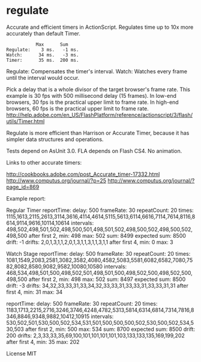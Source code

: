 regulate
========

Accurate and efficient timers in ActionScript.
Regulates time up to 10x more accurately than default Timer.

               Max      Sum
    Regulate:    3 ms.   -1 ms.
    Watch:      34 ms.   -3 ms.
    Timer:      35 ms.  200 ms.

Regulate:  Compensates the timer's interval.
Watch:  Watches every frame until the interval would occur.

Pick a delay that is a whole divisor of the target browser's frame rate.
This example is 30 fps with 500 millisecond delay (15 frames).
In low-end browsers, 30 fps is the practical upper limit to frame rate.
In high-end browsers, 60 fps is the practical upper limit to frame rate.
http://help.adobe.com/en_US/FlashPlatform/reference/actionscript/3/flash/utils/Timer.html

Regulate is more efficient than Harrison or Accurate Timer,
because it has simpler data structures and operations.

Tests depend on AsUnit 3.0.
FLA depends on Flash CS4.  No animation.

Links to other accurate timers:

http://cookbooks.adobe.com/post_Accurate_timer-17332.html
http://www.computus.org/journal/?p=25
http://www.computus.org/journal/?page_id=869

Example report:

Regular Timer reportTime: delay: 500 frameRate: 30 repeatCount: 20
times: 1115,1613,2115,2613,3114,3616,4114,4614,5115,5613,6114,6616,7114,7614,8116,8614,9114,9616,10114,10614
intervals: 498,502,498,501,502,498,500,501,498,501,502,498,500,502,498,500,502,498,500
after first 2, min: 498 max: 502 sum: 8499 expected sum: 8500 drift: -1
drifts: 2,0,1,3,1,1,2,0,1,3,1,1,3,1,1,3,1,1
after first 4, min: 0 max: 3

Watch Stage reportTime: delay: 500 frameRate: 30 repeatCount: 20
times: 1081,1549,2083,2581,3082,3582,4080,4582,5083,5581,6082,6582,7080,7582,8082,8580,9082,9582,10080,10580
intervals: 468,534,498,501,500,498,502,501,498,501,500,498,502,500,498,502,500,498,500
after first 2, min: 498 max: 502 sum: 8497 expected sum: 8500 drift: -3
drifts: 34,32,33,33,31,33,34,32,33,33,31,33,33,31,33,33,31,31
after first 4, min: 31 max: 34

reportTime: delay: 500 frameRate: 30 repeatCount: 20
times: 1183,1713,2215,2716,3246,3746,4248,4782,5313,5814,6314,6814,7314,7816,8346,8846,9348,9882,10412,10915
intervals: 530,502,501,530,500,502,534,531,501,500,500,500,502,530,500,502,534,530,503
after first 2, min: 500 max: 534 sum: 8700 expected sum: 8500 drift: 200
drifts: 2,3,33,33,35,69,100,101,101,101,101,103,133,133,135,169,199,202
after first 4, min: 35 max: 202



License MIT
